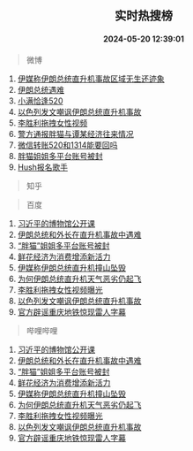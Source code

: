 <div align="center"><h2>实时热搜榜</h2><h4>2024-05-20 12:39:01</h4></div>

> 微博  

1. [伊媒称伊朗总统直升机事故区域无生还迹象](https://s.weibo.com/weibo?q=%23%E4%BC%8A%E5%AA%92%E7%A7%B0%E4%BC%8A%E6%9C%97%E6%80%BB%E7%BB%9F%E7%9B%B4%E5%8D%87%E6%9C%BA%E4%BA%8B%E6%95%85%E5%8C%BA%E5%9F%9F%E6%97%A0%E7%94%9F%E8%BF%98%E8%BF%B9%E8%B1%A1%23&t=31&band_rank=1&Refer=top)<br />
2. [伊朗总统遇难](https://s.weibo.com/weibo?q=%23%E4%BC%8A%E6%9C%97%E6%80%BB%E7%BB%9F%E9%81%87%E9%9A%BE%23&t=31&band_rank=2&Refer=top)<br />
3. [小满恰逢520](https://s.weibo.com/weibo?q=%23%E5%B0%8F%E6%BB%A1%E6%81%B0%E9%80%A2520%23&t=31&band_rank=3&Refer=top)<br />
4. [以色列发文嘲讽伊朗总统直升机事故](https://s.weibo.com/weibo?q=%23%E4%BB%A5%E8%89%B2%E5%88%97%E5%8F%91%E6%96%87%E5%98%B2%E8%AE%BD%E4%BC%8A%E6%9C%97%E6%80%BB%E7%BB%9F%E7%9B%B4%E5%8D%87%E6%9C%BA%E4%BA%8B%E6%95%85%23&t=31&band_rank=4&Refer=top)<br />
5. [李胜利拖拽女性视频](https://s.weibo.com/weibo?q=%23%E6%9D%8E%E8%83%9C%E5%88%A9%E6%8B%96%E6%8B%BD%E5%A5%B3%E6%80%A7%E8%A7%86%E9%A2%91%23&t=31&band_rank=5&Refer=top)<br />
6. [警方通报胖猫与谭某经济往来情况](https://s.weibo.com/weibo?q=%23%E8%AD%A6%E6%96%B9%E9%80%9A%E6%8A%A5%E8%83%96%E7%8C%AB%E4%B8%8E%E8%B0%AD%E6%9F%90%E7%BB%8F%E6%B5%8E%E5%BE%80%E6%9D%A5%E6%83%85%E5%86%B5%23&t=31&band_rank=6&Refer=top)<br />
7. [微信转账520和1314能要回吗](https://s.weibo.com/weibo?q=%23%E5%BE%AE%E4%BF%A1%E8%BD%AC%E8%B4%A6520%E5%92%8C1314%E8%83%BD%E8%A6%81%E5%9B%9E%E5%90%97%23&t=31&band_rank=7&Refer=top)<br />
8. [胖猫姐姐多平台账号被封](https://s.weibo.com/weibo?q=%23%E8%83%96%E7%8C%AB%E5%A7%90%E5%A7%90%E5%A4%9A%E5%B9%B3%E5%8F%B0%E8%B4%A6%E5%8F%B7%E8%A2%AB%E5%B0%81%23&t=31&band_rank=8&Refer=top)<br />
9. [Hush报名歌手](https://s.weibo.com/weibo?q=Hush%E6%8A%A5%E5%90%8D%E6%AD%8C%E6%89%8B&t=31&band_rank=9&Refer=top)<br />

> 知乎  


> 百度  

1. [习近平的博物馆公开课](https://www.baidu.com/s?wd=%E4%B9%A0%E8%BF%91%E5%B9%B3%E7%9A%84%E5%8D%9A%E7%89%A9%E9%A6%86%E5%85%AC%E5%BC%80%E8%AF%BE&sa=fyb_news&rsv_dl=fyb_news)<br />
2. [伊朗总统和外长在直升机事故中遇难](https://www.baidu.com/s?wd=%E4%BC%8A%E6%9C%97%E6%80%BB%E7%BB%9F%E5%92%8C%E5%A4%96%E9%95%BF%E5%9C%A8%E7%9B%B4%E5%8D%87%E6%9C%BA%E4%BA%8B%E6%95%85%E4%B8%AD%E9%81%87%E9%9A%BE&sa=fyb_news&rsv_dl=fyb_news)<br />
3. [“胖猫”姐姐多平台账号被封](https://www.baidu.com/s?wd=%E2%80%9C%E8%83%96%E7%8C%AB%E2%80%9D%E5%A7%90%E5%A7%90%E5%A4%9A%E5%B9%B3%E5%8F%B0%E8%B4%A6%E5%8F%B7%E8%A2%AB%E5%B0%81&sa=fyb_news&rsv_dl=fyb_news)<br />
4. [鲜花经济为消费增添新活力](https://www.baidu.com/s?wd=%E9%B2%9C%E8%8A%B1%E7%BB%8F%E6%B5%8E%E4%B8%BA%E6%B6%88%E8%B4%B9%E5%A2%9E%E6%B7%BB%E6%96%B0%E6%B4%BB%E5%8A%9B&sa=fyb_news&rsv_dl=fyb_news)<br />
5. [伊媒称伊朗总统直升机撞山坠毁](https://www.baidu.com/s?wd=%E4%BC%8A%E5%AA%92%E7%A7%B0%E4%BC%8A%E6%9C%97%E6%80%BB%E7%BB%9F%E7%9B%B4%E5%8D%87%E6%9C%BA%E6%92%9E%E5%B1%B1%E5%9D%A0%E6%AF%81&sa=fyb_news&rsv_dl=fyb_news)<br />
6. [为何伊朗总统直升机天气恶劣仍起飞](https://www.baidu.com/s?wd=%E4%B8%BA%E4%BD%95%E4%BC%8A%E6%9C%97%E6%80%BB%E7%BB%9F%E7%9B%B4%E5%8D%87%E6%9C%BA%E5%A4%A9%E6%B0%94%E6%81%B6%E5%8A%A3%E4%BB%8D%E8%B5%B7%E9%A3%9E&sa=fyb_news&rsv_dl=fyb_news)<br />
7. [李胜利拖拽女性视频曝光](https://www.baidu.com/s?wd=%E6%9D%8E%E8%83%9C%E5%88%A9%E6%8B%96%E6%8B%BD%E5%A5%B3%E6%80%A7%E8%A7%86%E9%A2%91%E6%9B%9D%E5%85%89&sa=fyb_news&rsv_dl=fyb_news)<br />
8. [以色列发文嘲讽伊朗总统直升机事故](https://www.baidu.com/s?wd=%E4%BB%A5%E8%89%B2%E5%88%97%E5%8F%91%E6%96%87%E5%98%B2%E8%AE%BD%E4%BC%8A%E6%9C%97%E6%80%BB%E7%BB%9F%E7%9B%B4%E5%8D%87%E6%9C%BA%E4%BA%8B%E6%95%85&sa=fyb_news&rsv_dl=fyb_news)<br />
9. [官方辟谣重庆地铁惊现雷人字幕](https://www.baidu.com/s?wd=%E5%AE%98%E6%96%B9%E8%BE%9F%E8%B0%A3%E9%87%8D%E5%BA%86%E5%9C%B0%E9%93%81%E6%83%8A%E7%8E%B0%E9%9B%B7%E4%BA%BA%E5%AD%97%E5%B9%95&sa=fyb_news&rsv_dl=fyb_news)<br />

> 哔哩哔哩  

1. [习近平的博物馆公开课](https://www.baidu.com/s?wd=%E4%B9%A0%E8%BF%91%E5%B9%B3%E7%9A%84%E5%8D%9A%E7%89%A9%E9%A6%86%E5%85%AC%E5%BC%80%E8%AF%BE&sa=fyb_news&rsv_dl=fyb_news)<br />
2. [伊朗总统和外长在直升机事故中遇难](https://www.baidu.com/s?wd=%E4%BC%8A%E6%9C%97%E6%80%BB%E7%BB%9F%E5%92%8C%E5%A4%96%E9%95%BF%E5%9C%A8%E7%9B%B4%E5%8D%87%E6%9C%BA%E4%BA%8B%E6%95%85%E4%B8%AD%E9%81%87%E9%9A%BE&sa=fyb_news&rsv_dl=fyb_news)<br />
3. [“胖猫”姐姐多平台账号被封](https://www.baidu.com/s?wd=%E2%80%9C%E8%83%96%E7%8C%AB%E2%80%9D%E5%A7%90%E5%A7%90%E5%A4%9A%E5%B9%B3%E5%8F%B0%E8%B4%A6%E5%8F%B7%E8%A2%AB%E5%B0%81&sa=fyb_news&rsv_dl=fyb_news)<br />
4. [鲜花经济为消费增添新活力](https://www.baidu.com/s?wd=%E9%B2%9C%E8%8A%B1%E7%BB%8F%E6%B5%8E%E4%B8%BA%E6%B6%88%E8%B4%B9%E5%A2%9E%E6%B7%BB%E6%96%B0%E6%B4%BB%E5%8A%9B&sa=fyb_news&rsv_dl=fyb_news)<br />
5. [伊媒称伊朗总统直升机撞山坠毁](https://www.baidu.com/s?wd=%E4%BC%8A%E5%AA%92%E7%A7%B0%E4%BC%8A%E6%9C%97%E6%80%BB%E7%BB%9F%E7%9B%B4%E5%8D%87%E6%9C%BA%E6%92%9E%E5%B1%B1%E5%9D%A0%E6%AF%81&sa=fyb_news&rsv_dl=fyb_news)<br />
6. [为何伊朗总统直升机天气恶劣仍起飞](https://www.baidu.com/s?wd=%E4%B8%BA%E4%BD%95%E4%BC%8A%E6%9C%97%E6%80%BB%E7%BB%9F%E7%9B%B4%E5%8D%87%E6%9C%BA%E5%A4%A9%E6%B0%94%E6%81%B6%E5%8A%A3%E4%BB%8D%E8%B5%B7%E9%A3%9E&sa=fyb_news&rsv_dl=fyb_news)<br />
7. [李胜利拖拽女性视频曝光](https://www.baidu.com/s?wd=%E6%9D%8E%E8%83%9C%E5%88%A9%E6%8B%96%E6%8B%BD%E5%A5%B3%E6%80%A7%E8%A7%86%E9%A2%91%E6%9B%9D%E5%85%89&sa=fyb_news&rsv_dl=fyb_news)<br />
8. [以色列发文嘲讽伊朗总统直升机事故](https://www.baidu.com/s?wd=%E4%BB%A5%E8%89%B2%E5%88%97%E5%8F%91%E6%96%87%E5%98%B2%E8%AE%BD%E4%BC%8A%E6%9C%97%E6%80%BB%E7%BB%9F%E7%9B%B4%E5%8D%87%E6%9C%BA%E4%BA%8B%E6%95%85&sa=fyb_news&rsv_dl=fyb_news)<br />
9. [官方辟谣重庆地铁惊现雷人字幕](https://www.baidu.com/s?wd=%E5%AE%98%E6%96%B9%E8%BE%9F%E8%B0%A3%E9%87%8D%E5%BA%86%E5%9C%B0%E9%93%81%E6%83%8A%E7%8E%B0%E9%9B%B7%E4%BA%BA%E5%AD%97%E5%B9%95&sa=fyb_news&rsv_dl=fyb_news)<br />
